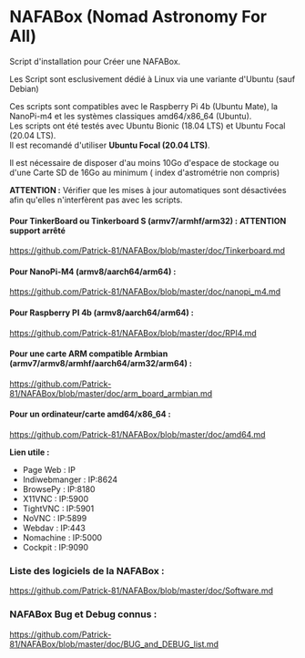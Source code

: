 # NAFABox (Nomad Astronomy For All)

Script d'installation pour Créer une NAFABox.

Les Script sont esclusivement dédié à Linux via une variante d'Ubuntu (sauf Debian)

Ces scripts sont compatibles avec le Raspberry Pi 4b (Ubuntu Mate), la NanoPi-m4 et les systèmes classiques amd64/x86_64 (Ubuntu).   
Les scripts ont été testés avec Ubuntu Bionic (18.04 LTS) et Ubuntu Focal (20.04 LTS).  
Il est recomandé d'utiliser **Ubuntu Focal (20.04 LTS)**.

Il est nécessaire de disposer d'au moins 10Go d'espace de stockage ou d'une Carte SD de 16Go au minimum ( index d'astrométrie non compris)  

**ATTENTION :** Vérifier que les mises à jour automatiques sont désactivées afin qu'elles n'interfèrent pas avec les scripts.

#### Pour TinkerBoard ou Tinkerboard S (armv7/armhf/arm32) : **ATTENTION support arrêté** 
https://github.com/Patrick-81/NAFABox/blob/master/doc/Tinkerboard.md   

#### Pour NanoPi-M4 (armv8/aarch64/arm64) :
https://github.com/Patrick-81/NAFABox/blob/master/doc/nanopi_m4.md   

#### Pour Raspberry PI 4b (armv8/aarch64/arm64) :    
https://github.com/Patrick-81/NAFABox/blob/master/doc/RPI4.md

#### Pour une carte ARM compatible Armbian (armv7/armv8/armhf/aarch64/arm32/arm64) :
https://github.com/Patrick-81/NAFABox/blob/master/doc/arm_board_armbian.md

#### Pour un ordinateur/carte amd64/x86_64 :
https://github.com/Patrick-81/NAFABox/blob/master/doc/amd64.md


__Lien utile :__

- Page Web : IP
- Indiwebmanger : IP:8624
- BrowsePy : IP:8180
- X11VNC : IP:5900
- TightVNC : IP:5901
- NoVNC : IP:5899
- Webdav : IP:443
- Nomachine : IP:5000
- Cockpit : IP:9090


### Liste des logiciels de la NAFABox :   
https://github.com/Patrick-81/NAFABox/blob/master/doc/Software.md

### NAFABox Bug et Debug connus :
https://github.com/Patrick-81/NAFABox/blob/master/doc/BUG_and_DEBUG_list.md
